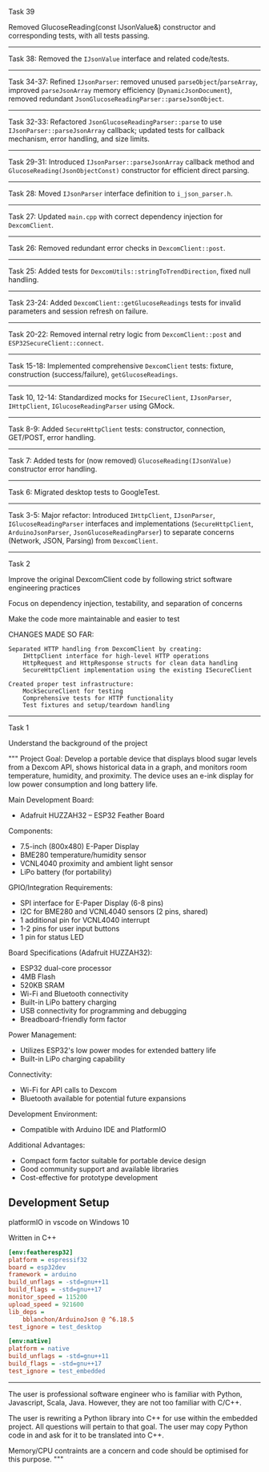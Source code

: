 Task 39

Removed GlucoseReading(const IJsonValue&) constructor and corresponding tests, with all tests passing.

----

Task 38: Removed the `IJsonValue` interface and related code/tests.

----

Task 34-37: Refined `IJsonParser`: removed unused `parseObject`/`parseArray`, improved `parseJsonArray` memory efficiency (`DynamicJsonDocument`), removed redundant `JsonGlucoseReadingParser::parseJsonObject`.

----

Task 32-33: Refactored `JsonGlucoseReadingParser::parse` to use `IJsonParser::parseJsonArray` callback; updated tests for callback mechanism, error handling, and size limits.

----

Task 29-31: Introduced `IJsonParser::parseJsonArray` callback method and `GlucoseReading(JsonObjectConst)` constructor for efficient direct parsing.

----

Task 28: Moved `IJsonParser` interface definition to `i_json_parser.h`.

----

Task 27: Updated `main.cpp` with correct dependency injection for `DexcomClient`.

----

Task 26: Removed redundant error checks in `DexcomClient::post`.

----

Task 25: Added tests for `DexcomUtils::stringToTrendDirection`, fixed null handling.

----

Task 23-24: Added `DexcomClient::getGlucoseReadings` tests for invalid parameters and session refresh on failure.

----

Task 20-22: Removed internal retry logic from `DexcomClient::post` and `ESP32SecureClient::connect`.

----

Task 15-18: Implemented comprehensive `DexcomClient` tests: fixture, construction (success/failure), `getGlucoseReadings`.

----

Task 10, 12-14: Standardized mocks for `ISecureClient`, `IJsonParser`, `IHttpClient`, `IGlucoseReadingParser` using GMock.

----

Task 8-9: Added `SecureHttpClient` tests: constructor, connection, GET/POST, error handling.

----

Task 7: Added tests for (now removed) `GlucoseReading(IJsonValue)` constructor error handling.

----

Task 6: Migrated desktop tests to GoogleTest.

----

Task 3-5: Major refactor: Introduced `IHttpClient`, `IJsonParser`, `IGlucoseReadingParser` interfaces and implementations (`SecureHttpClient`, `ArduinoJsonParser`, `JsonGlucoseReadingParser`) to separate concerns (Network, JSON, Parsing) from `DexcomClient`.

----

Task 2

Improve the original DexcomClient code by following strict software engineering practices

Focus on dependency injection, testability, and separation of concerns

Make the code more maintainable and easier to test

CHANGES MADE SO FAR:

    Separated HTTP handling from DexcomClient by creating:
        IHttpClient interface for high-level HTTP operations
        HttpRequest and HttpResponse structs for clean data handling
        SecureHttpClient implementation using the existing ISecureClient

    Created proper test infrastructure:
        MockSecureClient for testing
        Comprehensive tests for HTTP functionality
        Test fixtures and setup/teardown handling

----

Task 1 

Understand the background of the project

"""
Project Goal: Develop a portable device that displays blood sugar levels from a Dexcom API, shows historical data in a graph, and monitors room temperature, humidity, and proximity. The device uses an e-ink display for low power consumption and long battery life.

Main Development Board:
- Adafruit HUZZAH32 – ESP32 Feather Board

Components:
- 7.5-inch (800x480) E-Paper Display
- BME280 temperature/humidity sensor
- VCNL4040 proximity and ambient light sensor
- LiPo battery (for portability)

GPIO/Integration Requirements:
- SPI interface for E-Paper Display (6-8 pins)
- I2C for BME280 and VCNL4040 sensors (2 pins, shared)
- 1 additional pin for VCNL4040 interrupt
- 1-2 pins for user input buttons
- 1 pin for status LED

Board Specifications (Adafruit HUZZAH32):
- ESP32 dual-core processor
- 4MB Flash
- 520KB SRAM
- Wi-Fi and Bluetooth connectivity
- Built-in LiPo battery charging
- USB connectivity for programming and debugging
- Breadboard-friendly form factor

Power Management:
- Utilizes ESP32's low power modes for extended battery life
- Built-in LiPo charging capability

Connectivity:
- Wi-Fi for API calls to Dexcom
- Bluetooth available for potential future expansions

Development Environment:
- Compatible with Arduino IDE and PlatformIO

Additional Advantages:
- Compact form factor suitable for portable device design
- Good community support and available libraries
- Cost-effective for prototype development


## Development Setup

platformIO in vscode on Windows 10

Written in C++

```ini
[env:featheresp32]
platform = espressif32
board = esp32dev
framework = arduino
build_unflags = -std=gnu++11
build_flags = -std=gnu++17
monitor_speed = 115200
upload_speed = 921600
lib_deps = 
    bblanchon/ArduinoJson @ ^6.18.5
test_ignore = test_desktop

[env:native]
platform = native
build_unflags = -std=gnu++11
build_flags = -std=gnu++17
test_ignore = test_embedded
```

----

The user is professional software engineer who is familiar with Python, Javascript, Scala, Java. However, they are not too familiar with C/C++.

The user is rewriting a Python library into C++ for use within the embedded project. All questions will pertain to that goal. The user may copy Python code in and ask for it to be translated into C++.

Memory/CPU contraints are a concern and code should be optimised for this purpose.
"""
